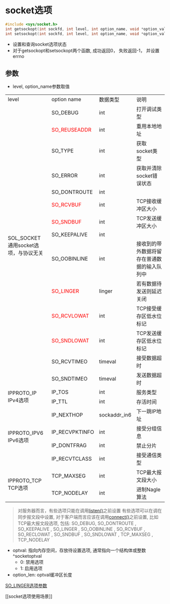 # socket选项

```c++
#include <sys/socket.h>
int getsockopt(int sockfd, int level, int option_name, void *option_value, socklen_t* restric option_len);
int setsockopt(int sockfd, int level, int option_name, void *option_value, socklen_t* restric option_len);
```

- 设置和查询socket选项状态
- 对于getsockopt和setsockopt两个函数, 成功返回0， 失败返回-1， 并设置errno

## 参数

- level, option_name参数取值

<table>
    <tr>
        <td>level</td>
        <td>option name</td>
        <td>数据类型</td>
        <td>说明</td>
    </tr>
    <tr>
        <td rowspan = 14>SOL_SOCKET<br>通用socket选项，与协议无关</td>
        <td>SO_DEBUG</td>
        <td>int</td>
        <td>打开调试类型</td>
    </tr>
    <tr>
        <td><font color="red">SO_REUSEADDR</font></td>
        <td>int</td>
        <td>重用本地地址</td>
    </tr>
    <tr>
        <td>SO_TYPE</td>
        <td>int</td>
        <td>获取socket类型</td>
    </tr>
    <tr>
        <td>SO_ERROR</td>
        <td>int</td>
        <td>获取并清除socket错误状态</td>
    </tr>
    <tr>
        <td>SO_DONTROUTE</td>
        <td>int</td>
        <td></td>
    </tr>
    <tr>
        <td><font color="red">SO_RCVBUF</font></td>
        <td>int</td>
        <td>TCP接收缓冲区大小</td>
    </tr>
    <tr>
        <td><font color="red">SO_SNDBUF</font></td>
        <td>int</td>
        <td>TCP发送缓冲区大小</td>
    </tr>
    <tr>
        <td>SO_KEEPALIVE</td>
        <td>int</td>
        <td></td>
    </tr>
    <tr>
        <td>SO_OOBINLINE</td>
        <td>int</td>
        <td>接收到的带外数据将留存在普通数据的输入队列中</td>
    </tr>
    <tr>
        <td><font color="red">SO_LINGER</font></td>
        <td>linger</td>
        <td>若有数据待发送则延迟关闭</td>
    </tr>
    <tr>
        <td><font color="red">SO_RCVLOWAT</font></td>
        <td>int</td>
        <td>TCP接受缓存区低水位标记</td>
    </tr>
    <tr>
        <td><font color="red">SO_SNDLOWAT</font></td>
        <td>int</td>
        <td>TCP发送缓存区低水位标记</td>
    </tr>
    <tr>
        <td>SO_RCVTIMEO</td>
        <td>timeval</td>
        <td>接受数据超时</td>
    </tr>
    <tr>
        <td>SO_SNDTIMEO</td>
        <td>timeval</td>
        <td>发送数据超时</td>
    </tr>
    <tr>
        <td rowspan = 2>IPPROTO_IP<br>IPv4选项</td>
        <td>IP_TOS</td>
        <td>int</td>
        <td>服务类型</td>
    </tr>
    <tr>
        <td>IP_TTL</td>
        <td>int</td>
        <td>存活时间</td>
    </tr>
    <tr>
        <td rowspan = 4>IPPROTO_IPV6<br>IPv6选项</td>
        <td>IP_NEXTHOP</td>
        <td>sockaddr_in6</td>
        <td>下一跳IP地址</td>
    </tr>
    <tr>
        <td>IP_RECVPKTINFO</td>
        <td>int</td>
        <td>接受分组信息</td>
    </tr>
    <tr>
        <td>IP_DONTFRAG</td>
        <td>int</td>
        <td>禁止分片</td>
    </tr>
    <tr>
        <td>IP_RECVTCLASS</td>
        <td>int</td>
        <td>接受通信类型</td>
    </tr>
    <tr>
        <td rowspan = 2>IPPROTO_TCP<br>TCP选项</td>
        <td>TCP_MAXSEG</td>
        <td>int</td>
        <td>TCP最大报文段大小</td>
    </tr>
    <tr>
        <td>TCP_NODELAY</td>
        <td>int</td>
        <td>进制Nagle算法</td>
    </tr>
</table>

> 对服务器而言，有些选项只能在调用[listen()](linux-socket-api-listen()函数.md)之前设置
> 有些选项可以在调在同步报文段中设置, 对于客户端而言应该在调用[connect()](linux-socket-api-connect()函数.md)之前设置, 比如TCP最大报文段选项,  包括: SO_DEBUG, SO_DONTROUTE , SO_KEEPALIVE , SO_LINGER , SO_OOBINLINE , SO_RCVBUF , SO_RECLOWAT , SO_SNDBUF , SO_SNDLOWAT , TCP_MAXSEG , TCP_NODELAY

- optval: 指向内存空间，存放待设置选项, 通常指向一个结构体或整数 ^socketoptval
  - 0: 禁用选项
  - 1: 启用选项
- option_len: optval缓冲区长度

[SO_LINGER选项参数](socket-option-so-linger.md)
  
[[socket选项使用场景]]